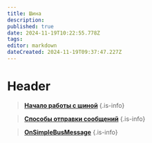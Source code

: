 ```yaml
---
title: Шина
description: 
published: true
date: 2024-11-19T10:22:55.778Z
tags: 
editor: markdown
dateCreated: 2024-11-19T09:37:47.227Z
---
```


# Header


> **[Начало работы с шиной](/Documentation/Shina/StartShina)**
{.is-info}

> **[Способы отправки сообщений](/Documentation/Shina/MethodsOfSending)**
{.is-info}

> **[OnSimpleBusMessage](/Documentation/Shina/OnSimpleBusMessage)**
{.is-info}



